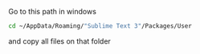 
Go to this path in windows

```bash
cd ~/AppData/Roaming/"Sublime Text 3"/Packages/User
```

and copy all files on that folder

